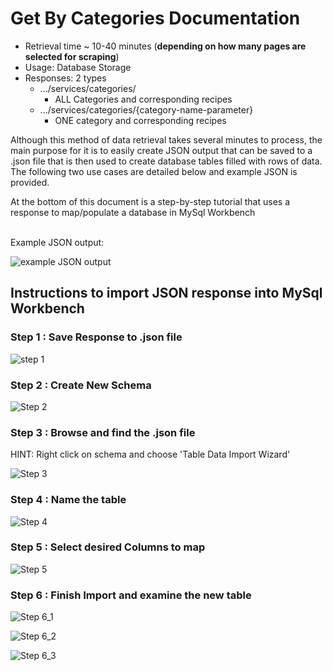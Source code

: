 # Get By Categories Documentation
- Retrieval time ~ 10-40 minutes (**depending on how many pages are selected for scraping**)
- Usage: Database Storage
- Responses: 2 types 
  - .../services/categories/
    - ALL Categories and corresponding recipes
  - .../services/categories/{category-name-parameter}
    - ONE category and corresponding recipes


Although this method of data retrieval takes several minutes to process, the main purpose for it is to easily create
JSON output that can be saved to a .json file that is then used to create database tables filled with rows of data.  The following two use cases are detailed below and example JSON is provided.  

At the bottom of this document is a step-by-step tutorial that uses a response to map/populate a database in MySql Workbench


<br>
Example JSON output:<br>

![example JSON output](category-by-all.png)

## Instructions to import JSON response into MySql Workbench

### Step 1 : Save Response to .json file

![step 1](database-import-step-by-step/step1.png)

### Step 2 : Create New Schema

![Step 2](database-import-step-by-step/step2.png)

### Step 3 : Browse and find the .json file

HINT: Right click on schema and choose 'Table Data Import Wizard'

![Step 3](database-import-step-by-step/step3.png)

### Step 4 : Name the table

![Step 4](database-import-step-by-step/step4.png)

### Step 5 : Select desired Columns to map

![Step 5](database-import-step-by-step/step5.png)

### Step 6 : Finish Import and examine the new table

![Step 6_1](database-import-step-by-step/step6_1.png)
<br>

![Step 6_2](database-import-step-by-step/step6_2.png)
<br>

![Step 6_3](database-import-step-by-step/step6_3.png)



